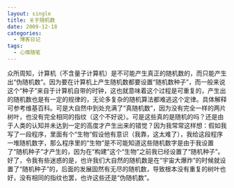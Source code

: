 ```yaml
---
layout: single
title: 关于随机数
date: 2009-12-18
categories:
  - 博客日记
tags:
  - 心情随笔
---
```


众所周知，计算机（不含量子计算机）是不可能产生真正的随机数的，而只能产生出“伪随机数”。因为要在计算机上产生随机数都要设置“随机数种子”，而一般来说这个“种子”来自于计算机自带的时钟，这也就意味着这个过程是可重复的，产生出的随机数也是有一定的规律的，无论多复杂的随机算法都难逃这个定律。具体解释可参考维基百科。可是大自然中到处充满了“真随机数”，因为没有完全一样的两片树叶，也没有完全相同的指纹（这个不好说）。可是这些真的是随机的吗？还是由于人类的认知并未达到一定的高度才产生出来的错觉？因为我常常这样想：假如我写了一段程序，里面有个“生物”假设他有意识（我靠，这太难了），我给这段程序一堆随机数字，那么程序里的“生物”是不可能知道这些随机数字是由于我设置了“随机种子”才产生的，因为在“构建”这个“生物”之前我已经设置了“随机种子”。好了，令我有些迷惑的是，也许我们大自然的随机数是在“宇宙大爆炸”的时候就设置了“随机种子”的，后面的发展固然有无尽的随机数，导致根本没有重复的树叶也好，没有相同的指纹也罢，也许这些还是“伪随机数”。
